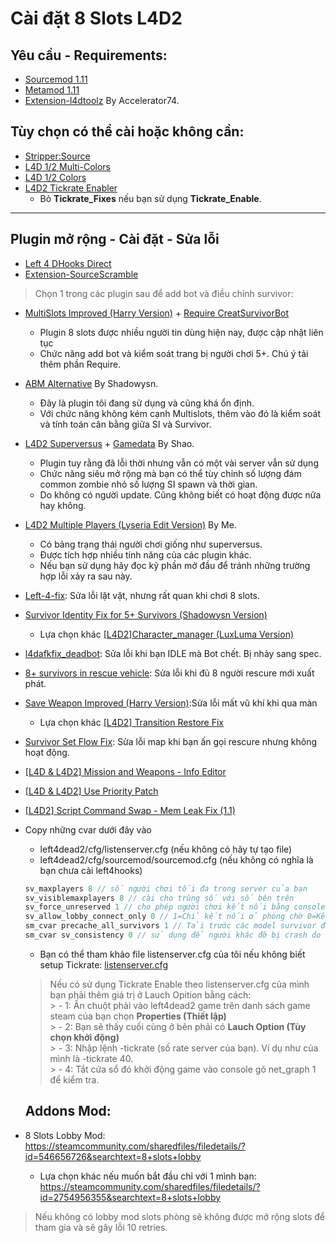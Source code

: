 # **Cài đặt 8 Slots L4D2**

## Yêu cầu - Requirements:
* [Sourcemod 1.11](https://www.sourcemod.net/downloads.php?branch=stable)
* [Metamod 1.11](https://www.metamodsource.net/downloads.php?branch=stable)
* [Extension-l4dtoolz](https://github.com/Accelerator74/l4dtoolz/releases) By Accelerator74.

## Tùy chọn có thể cài hoặc không cần:

* [Stripper:Source](https://www.bailopan.net/stripper/snapshots/1.2/stripper-1.2.2-hg82-windows.zip) 
* [L4D 1/2 Multi-Colors](https://github.com/fbef0102/L4D1_2-Plugins/releases/download/Multi-Colors/multicolors.zip)
* [L4D 1/2 Colors](https://drive.google.com/file/d/1lHjhDIbWa6heb4j7aCPoc6r--FOiEwuT/view?usp=sharing)
* [L4D2 Tickrate Enabler](https://github.com/accelerator74/Tickrate-Enabler/releases/download/build/Tickrate-Enabler-l4d2-def3795.zip)
	- Bỏ **Tickrate_Fixes** nếu bạn sử dụng **Tickrate_Enable**.
- - - -
## Plugin mở rộng - Cài đặt - Sửa lỗi
* [Left 4 DHooks Direct](https://forums.alliedmods.net/showthread.php?t=321696)
* [Extension-SourceScramble](https://github.com/nosoop/SMExt-SourceScramble/releases/download/0.7.1.1/package.zip)

> Chọn 1 trong các plugin sau để add bot và điều chỉnh survivor:
* [MultiSlots Improved (Harry Version)](https://forums.alliedmods.net/showpost.php?p=2715546&postcount=249) + [Require CreatSurvivorBot](https://forums.alliedmods.net/attachment.php?attachmentid=185769&d=1608745336)
     - Plugin 8 slots được nhiều người tin dùng hiện nay, được cập nhật liên tục
     - Chức năng add bot và kiểm soát trang bị người chơi 5+. Chú ý tải thêm phần Require.

* [ABM Alternative](https://forums.alliedmods.net/showpost.php?p=2748953&postcount=517) By Shadowysn.
     - Đây là plugin tôi đang sử dụng và cũng khá ổn định.
     - Với chức năng không kém cạnh Multislots, thêm vào đó là kiểm soát và tính toán cân bằng giữa SI và Survivor.

* [L4D2 Superversus](https://forums.alliedmods.net/showpost.php?p=2704058&postcount=1285)  + [Gamedata](https://forums.alliedmods.net/showpost.php?p=2724932&postcount=1322) By Shao.
     - Plugin tuy rằng đã lỗi thời nhưng vẫn có một vài server vẫn sử dụng
     - Chức năng siêu mở rộng mà bạn có thể tùy chỉnh số lượng đám common zombie nhỏ số lượng SI spawn và thời gian.
     - Do không có người update. Cũng không biết có hoạt động được nữa hay không.
	
* [L4D2 Multiple Players (Lyseria Edit Version)](https://github.com/Kuroneko15/l4d2_multiple_players) By Me.
     - Có bảng trạng thái người chơi giống như superversus.
     - Được tích hợp nhiều tính năng của các plugin khác.
     - Nếu bạn sử dụng hãy đọc kỹ phần mở đầu để tránh những trường hợp lỗi xảy ra sau này.
     
* [Left-4-fix](https://github.com/LuxLuma/Left-4-fix): Sửa lỗi lặt vặt, nhưng rất quan khi chơi 8 slots.

* [Survivor Identity Fix for 5+ Survivors (Shadowysn Version)](https://forums.alliedmods.net/showpost.php?p=2718792&postcount=36)
     - Lựa chọn khác [[L4D2]Character_manager (LuxLuma Version)](https://forums.alliedmods.net/showthread.php?t=309601)

* [l4dafkfix_deadbot](https://forums.alliedmods.net/showpost.php?p=2772050&postcount=54): Sửa lỗi khi bạn IDLE mà Bot chết. Bị nhảy sang spec.

* [8+ survivors in rescue vehicle](https://forums.alliedmods.net/showpost.php?p=2771588&postcount=53): Sửa lỗi khi đủ 8 người rescure mới xuất phát.

* [Save Weapon Improved (Harry Version)](https://forums.alliedmods.net/showpost.php?p=2757629&postcount=113):Sửa lỗi mất vũ khí khi qua màn
     - Lựa chọn khác [[L4D2] Transition Restore Fix](https://forums.alliedmods.net/showthread.php?t=336287)

* [Survivor Set Flow Fix](https://forums.alliedmods.net/showthread.php?t=339155): Sửa lỗi map khi bạn ấn gọi rescure nhưng không hoạt động.

* [[L4D & L4D2] Mission and Weapons - Info Editor ](https://forums.alliedmods.net/showthread.php?t=310586)
* [[L4D & L4D2] Use Priority Patch ](https://forums.alliedmods.net/showthread.php?t=327511)
* [[L4D2] Script Command Swap - Mem Leak Fix (1.1)](https://forums.alliedmods.net/showthread.php?p=2657025)
* Copy những cvar dưới đây vào 
    - left4dead2/cfg/listenserver.cfg (nếu không có hãy tự tạo file)
    - left4dead2/cfg/sourcemod/sourcemod.cfg (nếu không có nghĩa là bạn chưa cài left4hooks)
    ```php
    sv_maxplayers 8 // số người chơi tối đa trong server của bạn
    sv_visiblemaxplayers 8 // cài cho trùng số với số bên trên
    sv_force_unreserved 1 // cho phép người chơi kết nối bằng console
    sv_allow_lobby_connect_only 0 // 1=Chỉ kết nối ở phòng chờ 0=Kết nối ở phòng chờ và giữa game.
    sm_cvar precache_all_survivors 1 // Tải trước các model survivor để tránh crash
    sm_cvar sv_consistency 0 // sử dụng để người khác đỡ bị crash do bạn mod súng (1: Enable, 0: Disable) 
    ```
   - Bạn có thể tham khảo file listenserver.cfg của tôi nếu không biết setup Tickrate: [listenserver.cfg](https://github.com/Kuroneko15/My_server_setup/blob/main/listenserver.cfg)
   > Nếu có sử dụng Tickrate Enable theo listenserver.cfg của mình bạn phải thêm giá trị ở Lauch Opition bằng cách:</br>
      > - 1: Ấn chuột phải vào left4dead2 game trên danh sách game steam của bạn chọn **Properties (Thiết lập)**</br>
      > - 2: Bạn sẽ thấy cuối cùng ở bên phải có **Lauch Option (Tùy chọn khởi động)**</br>
      > - 3: Nhập lệnh -tickrate (số rate server của bạn). Ví dụ như của mình là -tickrate 40. </br>
      > - 4: Tắt cửa sổ đó khởi động game vào console gõ net_graph 1 để kiểm tra.</br>
  ## Addons Mod:
* 8 Slots Lobby Mod: https://steamcommunity.com/sharedfiles/filedetails/?id=546656726&searchtext=8+slots+lobby
    - Lựa chọn khác nếu muốn bắt đầu chỉ với 1 mình bạn: https://steamcommunity.com/sharedfiles/filedetails/?id=2754956355&searchtext=8+slots+lobby
> Nếu không có lobby mod slots phòng sẽ không được mở rộng slots để tham gia và sẽ gây lỗi 10 retries.
